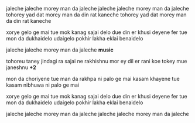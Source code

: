 jaleche jaleche morey man da jaleche
jaleche jaleche morey man da jaleche
tohorey yad dat morey man da din rat kaneche
tohorey yad dat morey man da din rat kaneche

xorye gelo ge mai tue mok kanag sajai delo
due din er khusi deyene fer tue mon da dukhaidelo
udaigelo pokhir lakha eklai benaidelo 

jaleche jaleche morey man da jaleche
**music**

tohoreu taney jindagi ra sajai ne rakhishnu
mor ey dil er rani koe tokey mue janeshnu **+2**

mon da choriyene tue man da rakhpa ni palo ge mai
kasam khayene tue kasam nibhuwa ni palo ge mai

xorye gelo ge mai tue mok kanag sajai delo
due din er khusi deyene fer tue mon da dukhaidelo
udaigelo pokhir lakha eklai benaidelo 

jaleche jaleche morey man da jaleche
jaleche jaleche morey man da jaleche